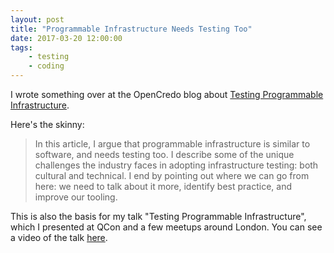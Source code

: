 ```yaml
---
layout: post
title: "Programmable Infrastructure Needs Testing Too"
date: 2017-03-20 12:00:00
tags: 
    - testing
    - coding
---
```


I wrote something over at the OpenCredo blog about [Testing Programmable Infrastructure](https://opencredo.com/programmable-infrastructure-needs-testing/).

Here's the skinny:

> In this article, I argue that programmable infrastructure is similar to software, and needs testing too. I describe some of the unique challenges the industry faces in adopting infrastructure testing: both cultural and technical. I end by pointing out where we can go from here: we need to talk about it more, identify best practice, and improve our tooling.

This is also the basis for my talk "Testing Programmable Infrastructure", which I presented at QCon and a few meetups around London. You can see a video of the talk [here](https://www.infoq.com/presentations/opencredo-ruby).